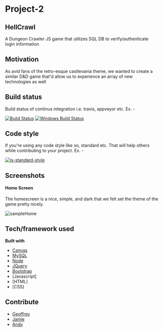 # Project-2

## HellCrawl
A Dungeon Crawler JS game that utilizes SQL DB to verify/authenticate login information

## Motivation
As avid fans of the retro-esque castlevania theme, we wanted to create a similar D&D game that'd allow us to experience an array of new technologies as well

## Build status
Build status of continus integration i.e. travis, appveyor etc. Ex. - 

[![Build Status](https://travis-ci.org/akashnimare/foco.svg?branch=master)](https://travis-ci.org/akashnimare/foco)
[![Windows Build Status](https://ci.appveyor.com/api/projects/status/github/akashnimare/foco?branch=master&svg=true)](https://ci.appveyor.com/project/akashnimare/foco/branch/master)

## Code style
If you're using any code style like xo, standard etc. That will help others while contributing to your project. Ex. -

[![js-standard-style](https://img.shields.io/badge/code%20style-standard-brightgreen.svg?style=flat)](https://github.com/feross/standard)
 
## Screenshots
#### Home Screen
The homescreen is a nice, simple, and dark that we felt set the theme of the game pretty nicely.

![sampleHome](/assets/images/main.gif)

## Tech/framework used
<b>Built with</b>
- [Canvas](https://canvasjs.com)
- [MySQL](https://www.mysql.com)
- [Node](http://nodejs.org)
- [JQuery](https://jquery.com)
- [Bootstrap](https://getbootstrap.com)
- [Javascript]
- [HTML]
- [CSS]

## Contribute

- [Geoffrey](https://github.com/gardgeoff95)
- [Jamie](http://github.com/jbarton10)
- [Andy](http://github.com/aznchronos)
